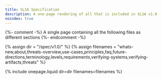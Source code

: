 ```yaml
---
title: SLSA Specification
description: A one-page rendering of all that is included in SLSA v1.0.
noindex: true
---
```

{%- comment -%}
A single page containing all the following files as different sections
{%- endcomment -%}

{% assign dir = "/spec/v1.0/" %}
{% assign filenames = "whats-new,about,threats-overview,use-cases,principles,faq,future-directions,terminology,levels,requirements,verifying-systems,verifying-artifacts,threats" %}

{% include onepage.liquid dir=dir filenames=filenames %}
